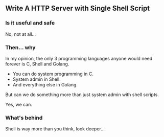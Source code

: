 ## Write A HTTP Server with Single Shell Script

### Is it useful and safe
No, not at all...


### Then... why
In my opinion, the only 3 programming languages anyone would need forever is C, Shell and Golang.

- You can do system programming in C.
- System admin in Shell.
- And everything else in Golang.

But can we do something more than just system admin with shell scripts.

Yes, we can.

### What's behind
Shell is way more than you think, look deeper...
